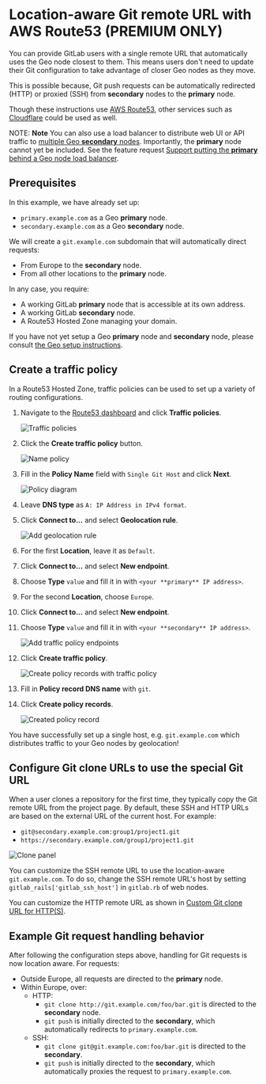 # Location-aware Git remote URL with AWS Route53 **(PREMIUM ONLY)**

You can provide GitLab users with a single remote URL that automatically uses
the Geo node closest to them. This means users don't need to update their Git
configuration to take advantage of closer Geo nodes as they move.

This is possible because, Git push requests can be automatically redirected
(HTTP) or proxied (SSH) from **secondary** nodes to the **primary** node.

Though these instructions use [AWS Route53](https://aws.amazon.com/route53/),
other services such as [Cloudflare](https://www.cloudflare.com/) could be used
as well.

NOTE: **Note**
You can also use a load balancer to distribute web UI or API traffic to
[multiple Geo **secondary** nodes](../../../user/admin_area/geo_nodes.md#multiple-secondary-nodes-behind-a-load-balancer).
Importantly, the **primary** node cannot yet be included. See the feature request
[Support putting the **primary** behind a Geo node load balancer](https://gitlab.com/gitlab-org/gitlab/issues/10888).

## Prerequisites

In this example, we have already set up:

- `primary.example.com` as a Geo **primary** node.
- `secondary.example.com` as a Geo **secondary** node.

We will create a `git.example.com` subdomain that will automatically direct
requests:

- From Europe to the **secondary** node.
- From all other locations to the **primary** node.

In any case, you require:

- A working GitLab **primary** node that is accessible at its own address.
- A working GitLab **secondary** node.
- A Route53 Hosted Zone managing your domain.

If you have not yet setup a Geo **primary** node and **secondary** node, please consult
[the Geo setup instructions](https://docs.gitlab.com/ee/administration/geo/replication/#setup-instructions).

## Create a traffic policy

In a Route53 Hosted Zone, traffic policies can be used to set up a variety of
routing configurations.

1. Navigate to the
[Route53 dashboard](https://console.aws.amazon.com/route53/home) and click
**Traffic policies**.

   ![Traffic policies](img/single_git_traffic_policies.png)

1. Click the **Create traffic policy** button.

   ![Name policy](img/single_git_name_policy.png)

1. Fill in the **Policy Name** field with `Single Git Host` and click **Next**.

   ![Policy diagram](img/single_git_policy_diagram.png)

1. Leave **DNS type** as `A: IP Address in IPv4 format`.
1. Click **Connect to...** and select **Geolocation rule**.

   ![Add geolocation rule](img/single_git_add_geolocation_rule.png)

1. For the first **Location**, leave it as `Default`.
1. Click **Connect to...** and select **New endpoint**.
1. Choose **Type** `value` and fill it in with `<your **primary** IP address>`.
1. For the second **Location**, choose `Europe`.
1. Click **Connect to...** and select **New endpoint**.
1. Choose **Type** `value` and fill it in with `<your **secondary** IP address>`.

   ![Add traffic policy endpoints](img/single_git_add_traffic_policy_endpoints.png)

1. Click **Create traffic policy**.

   ![Create policy records with traffic policy](img/single_git_create_policy_records_with_traffic_policy.png)

1. Fill in **Policy record DNS name** with `git`.
1. Click **Create policy records**.

   ![Created policy record](img/single_git_created_policy_record.png)

You have successfully set up a single host, e.g. `git.example.com` which
distributes traffic to your Geo nodes by geolocation!

## Configure Git clone URLs to use the special Git URL

When a user clones a repository for the first time, they typically copy the Git
remote URL from the project page. By default, these SSH and HTTP URLs are based
on the external URL of the current host. For example:

- `git@secondary.example.com:group1/project1.git`
- `https://secondary.example.com/group1/project1.git`

![Clone panel](img/single_git_clone_panel.png)

You can customize the SSH remote URL to use the location-aware
`git.example.com`. To do so, change the SSH remote URL's host by setting
`gitlab_rails['gitlab_ssh_host']` in `gitlab.rb` of web nodes.

You can customize the HTTP remote URL as shown in
[Custom Git clone URL for HTTP(S)](../../../user/admin_area/settings/visibility_and_access_controls.md#custom-git-clone-url-for-https).

## Example Git request handling behavior

After following the configuration steps above, handling for Git requests is now location aware.
For requests:

- Outside Europe, all requests are directed to the **primary** node.
- Within Europe, over:
  - HTTP:
    - `git clone http://git.example.com/foo/bar.git` is directed to the **secondary** node.
    - `git push` is initially directed to the **secondary**, which automatically
      redirects to `primary.example.com`.
  - SSH:
    - `git clone git@git.example.com:foo/bar.git` is directed to the **secondary**.
    - `git push` is initially directed to the **secondary**, which automatically
       proxies the request to `primary.example.com`.
